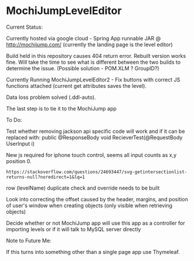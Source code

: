 # MochiJumpLevelEditor

Current Status:

Currently hosted via google cloud - Spring App runnable JAR @ http://mochijump.com/ (currently the landing page is the level editor)

Build held in this repository causes 404 return error. Rebuilt version works fine. Will take the time to see what is different between the two builds to determine the issue. (Possible solution - POM.XLM ? GroupID?)

Currently Running MochiJumpLevelEditor2 - Fix buttons with correct JS functions attached (current get attributes saves the level).

Data loss problem solved (.ddl-auto).

The last step is to tie it to the MochiJump app

To Do:

Test whether removing jackson api specific code will work and if it can be replaced with:
	public @ResponseBody void RecieverTest(@RequestBody UserInput i)

New js required for iphone touch control, seems all input counts as x,y position 0.

	https://stackoverflow.com/questions/24693447/svg-getintersectionlist-returns-null?noredirect=1&lq=1

row (levelName) duplicate check and override needs to be built

Look into correcting the offset caused by the header, margins, and position of user's window when creating objects (only visible when retrieving objects)

Decide whether or not MochiJump app will use this app as a controller for importing levels or if it will talk to MySQL server directly

Note to Future Me:

If this turns into something other than a single page app use Thymeleaf.

